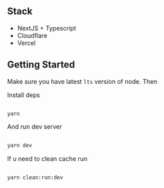 ## Stack
- NextJS + Typescript
- Cloudflare
- Vercel


## Getting Started

Make sure you have latest `lts` version of node. Then

Install deps

```

yarn

```

And run dev server

```bash

yarn dev

```

If u need to clean cache run

```bash

yarn clean:run:dev

```
